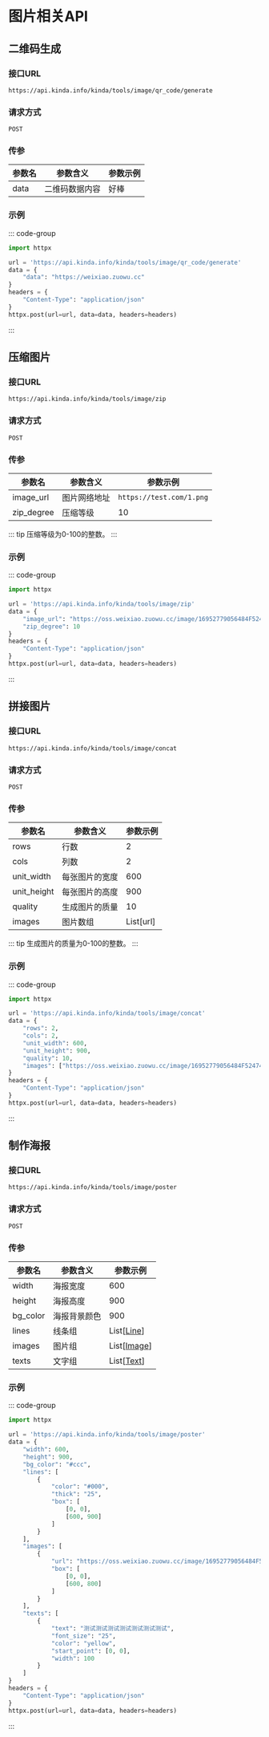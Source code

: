 # 图片相关API

## 二维码生成

### 接口URL

`https://api.kinda.info/kinda/tools/image/qr_code/generate`

### 请求方式

`POST`

### 传参

| 参数名 | 参数含义       | 参数示例 |
| ------ | -------------- | -------- |
| data   | 二维码数据内容 | 好棒     |

### 示例

::: code-group

```python [python]
import httpx

url = 'https://api.kinda.info/kinda/tools/image/qr_code/generate'
data = {
    "data": "https://weixiao.zuowu.cc"
}
headers = {
    "Content-Type": "application/json"
}
httpx.post(url=url, data=data, headers=headers)
```
:::

## 压缩图片

### 接口URL

`https://api.kinda.info/kinda/tools/image/zip`

### 请求方式

`POST`

### 传参

| 参数名     | 参数含义     | 参数示例                 |
| ---------- | ------------ | ------------------------ |
| image_url  | 图片网络地址 | `https://test.com/1.png` |
| zip_degree | 压缩等级     | 10                       |

::: tip
压缩等级为0-100的整数。
:::

### 示例

::: code-group

```python [python]
import httpx

url = 'https://api.kinda.info/kinda/tools/image/zip'
data = {
    "image_url": "https://oss.weixiao.zuowu.cc/image/16952779056484F52474BCB05.jpg",
    "zip_degree": 10
}
headers = {
    "Content-Type": "application/json"
}
httpx.post(url=url, data=data, headers=headers)
```
:::

## 拼接图片

### 接口URL

`https://api.kinda.info/kinda/tools/image/concat`

### 请求方式

`POST`

### 传参

| 参数名      | 参数含义       | 参数示例  |
| ----------- | -------------- | --------- |
| rows        | 行数           | 2         |
| cols        | 列数           | 2         |
| unit_width  | 每张图片的宽度 | 600       |
| unit_height | 每张图片的高度 | 900       |
| quality     | 生成图片的质量 | 10        |
| images      | 图片数组       | List[url] |


::: tip
生成图片的质量为0-100的整数。
:::

### 示例

::: code-group

```python [python]
import httpx

url = 'https://api.kinda.info/kinda/tools/image/concat'
data = {
    "rows": 2,
    "cols": 2,
    "unit_width": 600,
    "unit_height": 900,
    "quality": 10,
    "images": ["https://oss.weixiao.zuowu.cc/image/16952779056484F52474BCB05.jpg", "https://oss.weixiao.zuowu.cc/image/1695277905661962DEC0BEFA5.jpg", "https://oss.weixiao.zuowu.cc/image/1695277905665067D45D14B8E.jpg", "https://oss.weixiao.zuowu.cc/image/169527790566722E25FA78700.jpg"]
}
headers = {
    "Content-Type": "application/json"
}
httpx.post(url=url, data=data, headers=headers)
```
:::

## 制作海报

### 接口URL

`https://api.kinda.info/kinda/tools/image/poster`

### 请求方式

`POST`

### 传参 

| 参数名   | 参数含义     | 参数示例                                 |
| -------- | ------------ | ---------------------------------------- |
| width    | 海报宽度     | 600                                      |
| height   | 海报高度     | 900                                      |
| bg_color | 海报背景颜色 | 900                                      |
| lines    | 线条组       | List[[Line](../class-refrence.md#line)]   |
| images   | 图片组       | List[[Image](../class-refrence.md#image)] |
| texts    | 文字组       | List[[Text](../class-refrence.md#text)]   |

### 示例

::: code-group

```python [python]
import httpx

url = 'https://api.kinda.info/kinda/tools/image/poster'
data = {
    "width": 600,
    "height": 900,
    "bg_color": "#ccc",
    "lines": [
        {
            "color": "#000",
            "thick": "25",
            "box": [
                [0, 0], 
                [600, 900]
            ]
        }
    ],
    "images": [
        {
            "url": "https://oss.weixiao.zuowu.cc/image/16952779056484F52474BCB05.jpg",
            "box": [
                [0, 0], 
                [600, 800]
            ]
        }
    ],
    "texts": [
        {
            "text": "测试测试测试测试测试测试测试",
            "font_size": "25",
            "color": "yellow",
            "start_point": [0, 0],
            "width": 100
        }
    ]
}
headers = {
    "Content-Type": "application/json"
}
httpx.post(url=url, data=data, headers=headers)
```
:::